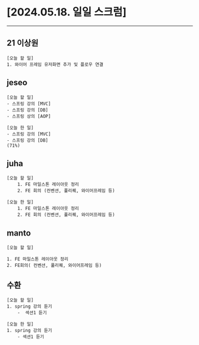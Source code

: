 # [2024.05.18. 일일 스크럼]
----

## 21 이상원
	[오늘 할 일]
	1. 와이어 프레임 유저화면 추가 및 플로우 연결


## jeseo
	[오늘 할 일]
	- 스프링 강의 [MVC]
	- 스프링 강의 [DB]
	- 스프링 상의 [AOP]
	
	[오늘 한 일]
	- 스프링 강의 [MVC]
	- 스프링 강의 [DB]
	(71%)


## juha
	[오늘 할 일]
	    1. FE 마일스톤 레이아웃 정리
	    2. FE 회의 (컨벤션, 풀리퀘, 와이어프레임 등)
	
	[오늘 한 일]
	    1. FE 마일스톤 레이아웃 정리
	    2. FE 회의 (컨벤션, 풀리퀘, 와이어프레임 등)

	


## manto
	[오늘 할 일]
	
	1. FE 마일스톤 레이아웃 정리
	2. FE회의( 컨벤션, 풀리퀘, 와이어프레임 등)


## 수환
	[오늘 할 일]
	1. spring 강의 듣기
	    -  섹션1 듣기
	
	[오늘 한 일]
	1. spring 강의 듣기
	    - 섹션1 듣기


